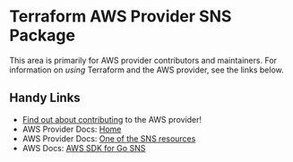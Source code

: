 # Terraform AWS Provider SNS Package

This area is primarily for AWS provider contributors and maintainers. For information on _using_ Terraform and the AWS provider, see the links below.

## Handy Links

* [Find out about contributing](https://hashicorp.github.io/terraform-provider-aws/#contribute) to the AWS provider!
* AWS Provider Docs: [Home](https://registry.terraform.io/providers/hashicorp/aws/latest/docs)
* AWS Provider Docs: [One of the SNS resources](https://registry.terraform.io/providers/hashicorp/aws/latest/docs/resources/sns_platform_application)
* AWS Docs: [AWS SDK for Go SNS](https://docs.aws.amazon.com/sdk-for-go/api/service/sns/)
